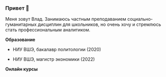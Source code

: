 ### Привет :wave:

Меня зовут Влад. Занимаюсь частным преподаванием социально-гуманитарных дисциплин для школьников, но очень хочу и стремлюсь стать профессиональным аналитиком. 

**Образование**

* НИУ ВШЭ, бакалавр политологии (2020)

* НИУ ВШЭ, магистр экономики (2022) 

**Онлайн курсы**
